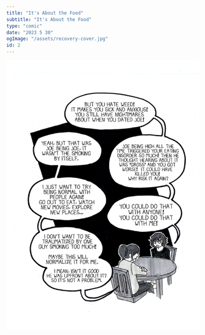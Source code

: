 ```yaml
---
title: "It's About the Food"
subtitle: "It's About the Food"
type: "comic"
date: "2023 5 30"
ogImage: "/assets/recovery-cover.jpg"
id: 2
---
```


![Panel2](../../../images/aboutthefood/about_the_food_007.jpg)
